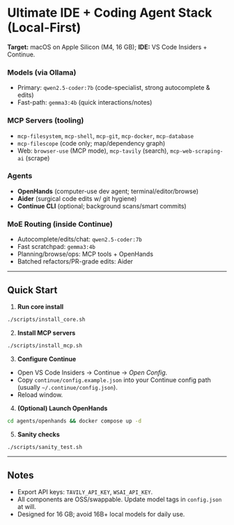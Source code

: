 # Ultimate IDE + Coding Agent Stack (Local-First)

**Target:** macOS on Apple Silicon (M4, 16 GB); **IDE:** VS Code Insiders + Continue.

### Models (via Ollama)
- Primary: `qwen2.5-coder:7b` (code-specialist, strong autocomplete & edits)
- Fast-path: `gemma3:4b` (quick interactions/notes)

### MCP Servers (tooling)
- `mcp-filesystem`, `mcp-shell`, `mcp-git`, `mcp-docker`, `mcp-database`
- `mcp-filescope` (code only; map/dependency graph)
- Web: `browser-use` (MCP mode), `mcp-tavily` (search), `mcp-web-scraping-ai` (scrape)

### Agents
- **OpenHands** (computer-use dev agent; terminal/editor/browse)
- **Aider** (surgical code edits w/ git hygiene)
- **Continue CLI** (optional; background scans/smart commits)

### MoE Routing (inside Continue)
- Autocomplete/edits/chat: `qwen2.5-coder:7b`
- Fast scratchpad: `gemma3:4b`
- Planning/browse/ops: MCP tools + OpenHands
- Batched refactors/PR-grade edits: Aider

---

## Quick Start

1) **Run core install**
```bash
./scripts/install_core.sh
```

2. **Install MCP servers**

```bash
./scripts/install_mcp.sh
```

3. **Configure Continue**

- Open VS Code Insiders → Continue → *Open Config*.
- Copy `continue/config.example.json` into your Continue config path (usually `~/.continue/config.json`).
- Reload window.

4. **(Optional) Launch OpenHands**

```bash
cd agents/openhands && docker compose up -d
```

5. **Sanity checks**

```bash
./scripts/sanity_test.sh
```

---

## Notes

- Export API keys: `TAVILY_API_KEY`, `WSAI_API_KEY`.
- All components are OSS/swappable. Update model tags in `config.json` at will.
- Designed for 16 GB; avoid 16B+ local models for daily use.

